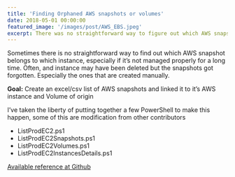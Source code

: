 ```yaml
---
title: 'Finding Orphaned AWS snapshots or volumes'
date: 2018-05-01 00:00:00
featured_image: '/images/post/AWS_EBS.jpeg'
excerpt: There was no straightforward way to figure out which AWS snapshot belongs to which instance...
---
```


Sometimes there is no straightforward way to find out which AWS snapshot belongs to which instance, especially if it’s not managed properly for a long time. Often, and instance may have been deleted but the snapshots got forgotten. Especially the ones that are created manually.

**Goal:** Create an excel/csv list of AWS snapshots and linked it to it’s AWS instance and Volume of origin

I’ve taken the liberty of putting together a few PowerShell to make this happen, some of this are modification from other contributors

* ListProdEC2.ps1
* ListProdEC2Snapshots.ps1
* ListProdEC2Volumes.ps1
* ListProdEC2InstancesDetails.ps1

[Available reference at Github](https://github.com/samuelthan/AWS-Powershell)
